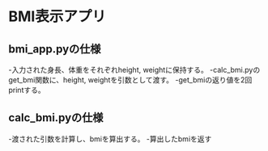 # BMI表示アプリ
  

## bmi_app.pyの仕様
  
-入力された身長、体重をそれぞれheight, weightに保持する。
-calc_bmi.pyのget_bmi関数に、height, weightを引数として渡す。
-get_bmiの返り値を2回printする。
  
## calc_bmi.pyの仕様
  
-渡された引数を計算し、bmiを算出する。
-算出したbmiを返す

